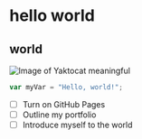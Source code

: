 # hello world
## world
![Image of Yaktocat](https://octodex.github.com/images/yaktocat.png)
meaningful
```javascript
var myVar = "Hello, world!";
```
- [ ] Turn on GitHub Pages
- [ ] Outline my portfolio
- [ ] Introduce myself to the world
